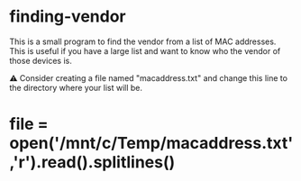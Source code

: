 # finding-vendor

This is a small program to find the vendor from a list of MAC addresses. This is useful if you have a large list and want to know who the vendor of those devices is.

⚠ Consider creating a file named "macaddress.txt" and change this line to the directory where your list will be.

# file = open('/mnt/c/Temp/macaddress.txt','r').read().splitlines()

